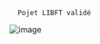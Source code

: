       Pojet LIBFT validé
![image](https://user-images.githubusercontent.com/113908576/204101915-d29b3ff4-ab3c-4c5e-87d7-ba05243d37b4.png)
